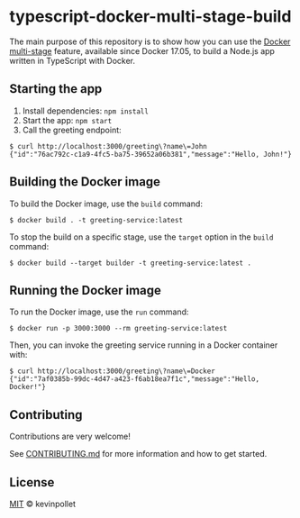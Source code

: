 # typescript-docker-multi-stage-build

The main purpose of this repository is to show how you can use the [Docker multi-stage][1] feature, available since Docker 17.05, to build a Node.js app written in TypeScript with Docker.

## Starting the app

1. Install dependencies: `npm install`
2. Start the app: `npm start`
3. Call the greeting endpoint:

```shell
$ curl http://localhost:3000/greeting\?name\=John
{"id":"76ac792c-c1a9-4fc5-ba75-39652a06b381","message":"Hello, John!"}
```

## Building the Docker image

To build the Docker image, use the `build` command:

```shell
$ docker build . -t greeting-service:latest
```

To stop the build on a specific stage, use the `target` option in the `build` command:

```shell
$ docker build --target builder -t greeting-service:latest .
```

## Running the Docker image

To run the Docker image, use the `run` command:

```shell
$ docker run -p 3000:3000 --rm greeting-service:latest
```

Then, you can invoke the greeting service running in a Docker container with:

```shell
$ curl http://localhost:3000/greeting\?name\=Docker
{"id":"7af0385b-99dc-4d47-a423-f6ab18ea7f1c","message":"Hello, Docker!"}
```

## Contributing

Contributions are very welcome!

See [CONTRIBUTING.md](./CONTRIBUTING.md) for more information and how to get started.

## License

[MIT](./LICENSE.md) © kevinpollet

[1]: https://docs.docker.com/develop/develop-images/multistage-build/
